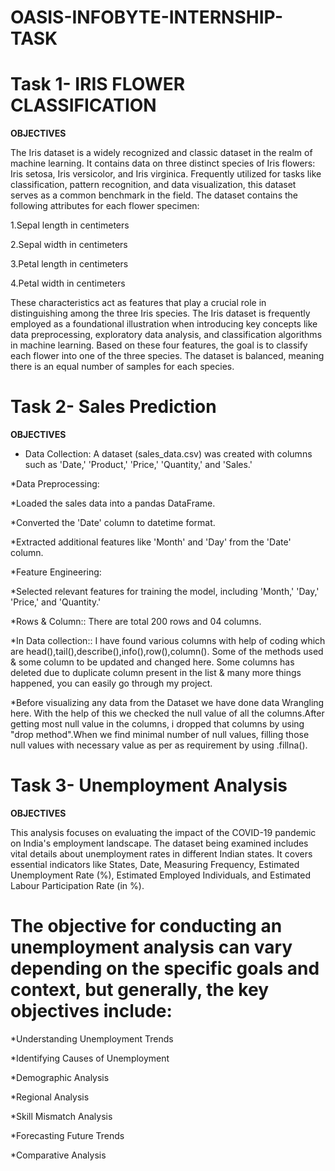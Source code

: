 # OASIS-INFOBYTE-INTERNSHIP-TASK

# Task 1- IRIS FLOWER CLASSIFICATION 

**OBJECTIVES**

The Iris dataset is a widely recognized and classic dataset in the realm of machine learning. It contains data on three distinct species of Iris flowers: Iris setosa, Iris versicolor, and Iris virginica. Frequently utilized for tasks like classification, pattern recognition, and data visualization, this dataset serves as a common benchmark in the field. The dataset contains the following attributes for each flower specimen: 

1.Sepal length in centimeters

2.Sepal width in centimeters

3.Petal length in centimeters

4.Petal width in centimeters

These characteristics act as features that play a crucial role in distinguishing among the three Iris species. The Iris dataset is frequently employed as a foundational illustration when introducing key concepts like data preprocessing, exploratory data analysis, and classification algorithms in machine learning. Based on these four features, the goal is to classify each flower into one of the three species. The dataset is balanced, meaning there is an equal number of samples for each species.

# Task 2- Sales Prediction

**OBJECTIVES**

* Data Collection: A dataset (sales_data.csv) was created with columns such as 'Date,' 'Product,' 'Price,' 'Quantity,' and 'Sales.'

*Data Preprocessing:

*Loaded the sales data into a pandas DataFrame.

*Converted the 'Date' column to datetime format.

*Extracted additional features like 'Month' and 'Day' from the 'Date' column.

*Feature Engineering:

*Selected relevant features for training the model, including 'Month,' 'Day,' 'Price,' and 'Quantity.'

*Rows & Column:: There are total 200 rows and 04 columns.

*In Data collection:: I have found various columns with help of coding which are head(),tail(),describe(),info(),row(),column(). Some of the methods used & some column to be updated and changed here. Some columns has deleted due to duplicate column present in the list & many more things happened, you can easily go through my project.

*Before visualizing any data from the Dataset we have done data Wrangling here. With the help of this we checked the null value of all the columns.After getting most null value in the columns, i dropped that columns by using "drop method".When we find minimal number of null values, filling those null values with necessary value as per as requirement by using .fillna().


# Task 3- Unemployment Analysis

**OBJECTIVES**

This analysis focuses on evaluating the impact of the COVID-19 pandemic on India's employment landscape. The dataset being examined includes vital details about unemployment rates in different Indian states. It covers essential indicators like States, Date, Measuring Frequency, Estimated Unemployment Rate (%), Estimated Employed Individuals, and Estimated Labour Participation Rate (in %).

# The objective for conducting an unemployment analysis can vary depending on the specific goals and context, but generally, the key objectives include:

*Understanding Unemployment Trends

*Identifying Causes of Unemployment

*Demographic Analysis

*Regional Analysis

*Skill Mismatch Analysis

*Forecasting Future Trends

*Comparative Analysis
